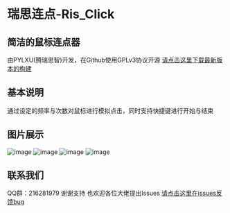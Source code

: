 # 瑞思连点-Ris_Click
## 简洁的鼠标连点器
由PYLXU(腾瑞思智)开发，在Github使用GPLv3协议开源
[请点击这里下载最新版本的构建](https://github.com/PYLXU/Ris_Click/releases)

## 基本说明
通过设定的频率与次数对鼠标进行模拟点击，同时支持快捷键进行开始与结束

## 图片展示

![image](https://github.com/PYLXU/Ris_Click/assets/104706823/40d61972-872a-4551-846b-dad15f35df86)
![image](https://github.com/PYLXU/Ris_Click/assets/104706823/0ebb4391-b9b0-4679-b02e-629fe34811a0)
![image](https://github.com/PYLXU/Ris_Click/assets/104706823/2340d0c4-dc51-426b-be80-8cec5f8f7410)
![image](https://github.com/PYLXU/Ris_Click/assets/104706823/6cb6b2f4-7b10-49a0-b5dc-ac5dead6a450)


## 联系我们
QQ群：216281979
谢谢支持 也欢迎各位大佬提出Issues
[请点击这里在issues反馈bug](https://github.com/PYLXU/Ris_Click/issues)
